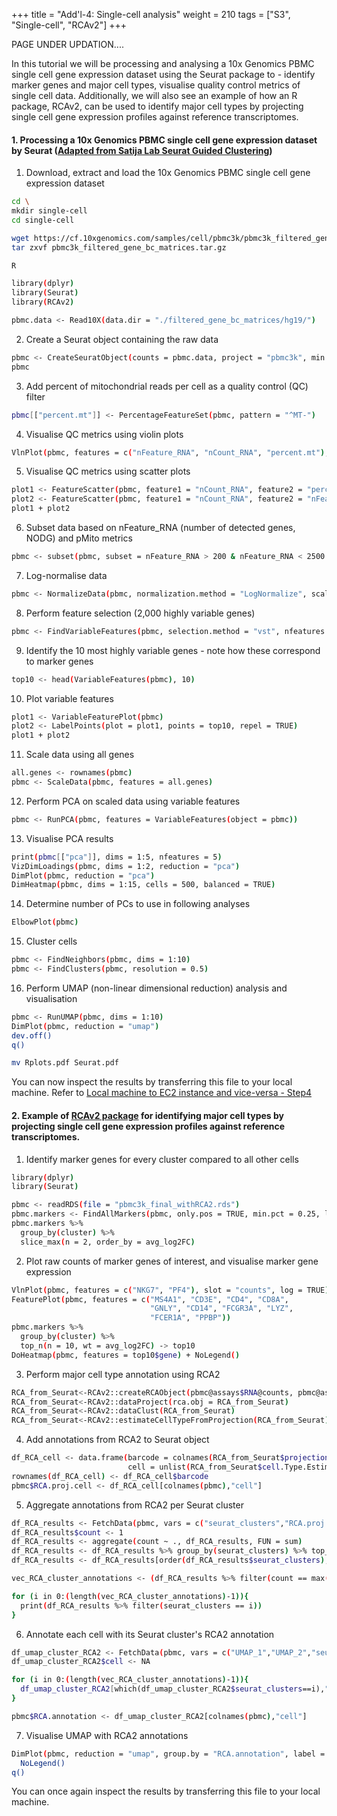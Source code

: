+++
title = "Add'l-4: Single-cell analysis"
weight = 210
tags = ["S3", "Single-cell", "RCAv2"]
+++

PAGE UNDER UPDATION....

In this tutorial we will be processing and analysing a 10x Genomics PBMC single cell gene expression dataset using the Seurat package to - identify marker genes and major cell types, visualise quality control metrics of single cell data. Additionally, we will also see an example of how an R package, RCAv2, can be used to identify major cell types by projecting single cell gene expression profiles against reference transcriptomes.

####	1. Processing a 10x Genomics PBMC single cell gene expression dataset by Seurat ([Adapted from Satija Lab Seurat Guided Clustering](https://satijalab.org/seurat/articles/pbmc3k_tutorial.html))

1.	Download, extract and load the 10x Genomics PBMC single cell gene expression dataset
```bash
cd \
mkdir single-cell
cd single-cell

wget https://cf.10xgenomics.com/samples/cell/pbmc3k/pbmc3k_filtered_gene_bc_matrices.tar.gz
tar zxvf pbmc3k_filtered_gene_bc_matrices.tar.gz
```

```bash
R

library(dplyr)
library(Seurat)
library(RCAv2)

pbmc.data <- Read10X(data.dir = "./filtered_gene_bc_matrices/hg19/")
```

2.	Create a Seurat object containing the raw data
```bash
pbmc <- CreateSeuratObject(counts = pbmc.data, project = "pbmc3k", min.cells = 3, min.features = 200)
pbmc
```

3.	Add percent of mitochondrial reads per cell as a quality control (QC) filter
```bash
pbmc[["percent.mt"]] <- PercentageFeatureSet(pbmc, pattern = "^MT-")
```

4.	Visualise QC metrics using violin plots
```bash
VlnPlot(pbmc, features = c("nFeature_RNA", "nCount_RNA", "percent.mt"), ncol = 3)
```

5.	Visualise QC metrics using scatter plots
```bash
plot1 <- FeatureScatter(pbmc, feature1 = "nCount_RNA", feature2 = "percent.mt")
plot2 <- FeatureScatter(pbmc, feature1 = "nCount_RNA", feature2 = "nFeature_RNA")
plot1 + plot2
```

6.	Subset data based on nFeature_RNA (number of detected genes, NODG) and pMito metrics
```bash
pbmc <- subset(pbmc, subset = nFeature_RNA > 200 & nFeature_RNA < 2500 & percent.mt < 5)
```

7.	Log-normalise data
```bash
pbmc <- NormalizeData(pbmc, normalization.method = "LogNormalize", scale.factor = 10000)
```

8.	Perform feature selection (2,000 highly variable genes)
```bash
pbmc <- FindVariableFeatures(pbmc, selection.method = "vst", nfeatures = 2000)
```

9.	Identify the 10 most highly variable genes - note how these correspond to marker genes
```bash
top10 <- head(VariableFeatures(pbmc), 10)
```

10.	Plot variable features
```bash
plot1 <- VariableFeaturePlot(pbmc)
plot2 <- LabelPoints(plot = plot1, points = top10, repel = TRUE)
plot1 + plot2
```

11.	Scale data using all genes
```bash
all.genes <- rownames(pbmc)
pbmc <- ScaleData(pbmc, features = all.genes)
```

12.	Perform PCA on scaled data using variable features
```bash
pbmc <- RunPCA(pbmc, features = VariableFeatures(object = pbmc))
```

13.	Visualise PCA results
```bash
print(pbmc[["pca"]], dims = 1:5, nfeatures = 5)
VizDimLoadings(pbmc, dims = 1:2, reduction = "pca")
DimPlot(pbmc, reduction = "pca")
DimHeatmap(pbmc, dims = 1:15, cells = 500, balanced = TRUE)
```

14.	Determine number of PCs to use in following analyses
```bash
ElbowPlot(pbmc)
```

15.	Cluster cells
```bash
pbmc <- FindNeighbors(pbmc, dims = 1:10)
pbmc <- FindClusters(pbmc, resolution = 0.5)
```

16.	Perform UMAP (non-linear dimensional reduction) analysis and visualisation
```bash
pbmc <- RunUMAP(pbmc, dims = 1:10)
DimPlot(pbmc, reduction = "umap")
dev.off()
q()
```
```bash
mv Rplots.pdf Seurat.pdf
```
You can now inspect the results by transferring this file to your local machine. Refer to [Local machine to EC2 instance and vice-versa - Step4](http://slchen-lab-training.s3-website-ap-southeast-1.amazonaws.com/12-creates3sharedata/07-datatransfer.html)

####	2. Example of [RCAv2 package](https://github.com/prabhakarlab/RCAv2) for identifying major cell types by projecting single cell gene expression profiles against reference transcriptomes.


1.	 Identify marker genes for every cluster compared to all other cells
```bash
library(dplyr)
library(Seurat)

pbmc <- readRDS(file = "pbmc3k_final_withRCA2.rds")
pbmc.markers <- FindAllMarkers(pbmc, only.pos = TRUE, min.pct = 0.25, logfc.threshold = 0.25)
pbmc.markers %>%
  group_by(cluster) %>%
  slice_max(n = 2, order_by = avg_log2FC)
```

2.	 Plot raw counts of marker genes of interest, and visualise marker gene expression
```bash
VlnPlot(pbmc, features = c("NKG7", "PF4"), slot = "counts", log = TRUE)
FeaturePlot(pbmc, features = c("MS4A1", "CD3E", "CD4", "CD8A",
                               "GNLY", "CD14", "FCGR3A", "LYZ", 
                               "FCER1A", "PPBP"))
pbmc.markers %>%
  group_by(cluster) %>%
  top_n(n = 10, wt = avg_log2FC) -> top10
DoHeatmap(pbmc, features = top10$gene) + NoLegend()
```

3.	Perform major cell type annotation using RCA2
```bash
RCA_from_Seurat<-RCAv2::createRCAObject(pbmc@assays$RNA@counts, pbmc@assays$RNA@data)
RCA_from_Seurat<-RCAv2::dataProject(rca.obj = RCA_from_Seurat)
RCA_from_Seurat<-RCAv2::dataClust(RCA_from_Seurat)
RCA_from_Seurat<-RCAv2::estimateCellTypeFromProjection(RCA_from_Seurat)
```

4.	Add annotations from RCA2 to Seurat object
```bash
df_RCA_cell <- data.frame(barcode = colnames(RCA_from_Seurat$projection.data),
                          cell = unlist(RCA_from_Seurat$cell.Type.Estimate))
rownames(df_RCA_cell) <- df_RCA_cell$barcode
pbmc$RCA.proj.cell <- df_RCA_cell[colnames(pbmc),"cell"]
```

5.	Aggregate annotations from RCA2 per Seurat cluster
```bash
df_RCA_results <- FetchData(pbmc, vars = c("seurat_clusters","RCA.proj.cell"))
df_RCA_results$count <- 1
df_RCA_results <- aggregate(count ~ ., df_RCA_results, FUN = sum)
df_RCA_results <- df_RCA_results %>% group_by(seurat_clusters) %>% top_n(n = 5, wt = count)
df_RCA_results <- df_RCA_results[order(df_RCA_results$seurat_clusters),]

vec_RCA_cluster_annotations <- (df_RCA_results %>% filter(count == max(count)))$RCA.proj.cell

for (i in 0:(length(vec_RCA_cluster_annotations)-1)){
  print(df_RCA_results %>% filter(seurat_clusters == i))
}
```

6.	Annotate each cell with its Seurat cluster's RCA2 annotation
```bash
df_umap_cluster_RCA2 <- FetchData(pbmc, vars = c("UMAP_1","UMAP_2","seurat_clusters"))
df_umap_cluster_RCA2$cell <- NA

for (i in 0:(length(vec_RCA_cluster_annotations)-1)){
  df_umap_cluster_RCA2[which(df_umap_cluster_RCA2$seurat_clusters==i),"cell"] <- vec_RCA_cluster_annotations[i+1]
}

pbmc$RCA.annotation <- df_umap_cluster_RCA2[colnames(pbmc),"cell"]
```

7.	Visualise UMAP with RCA2 annotations
```bash
DimPlot(pbmc, reduction = "umap", group.by = "RCA.annotation", label = TRUE, label.size = 5)+
  NoLegend()
q()
```
You can once again inspect the results by transferring this file to your local machine.

